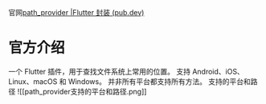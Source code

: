 官网[path_provider |Flutter 封装 (pub.dev)](https://pub.dev/packages/path_provider)
# 官方介绍
一个 Flutter 插件，用于查找文件系统上常用的位置。 支持 Android、iOS、Linux、macOS 和 Windows。 并非所有平台都支持所有方法。
支持的平台和路径
![[path_provider支持的平台和路径.png]]